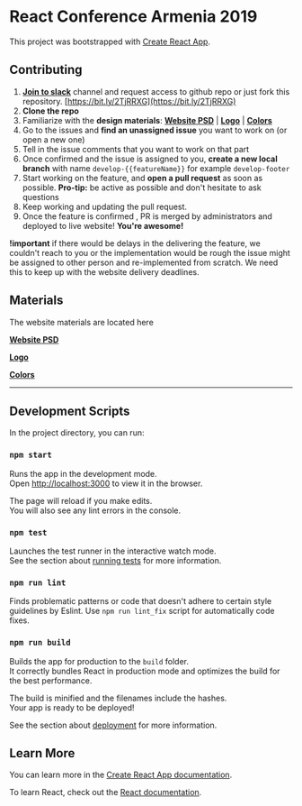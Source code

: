 # React Conference Armenia 2019

This project was bootstrapped with [Create React App](https://github.com/facebook/create-react-app).

## Contributing

1. **[Join to slack](https://bit.ly/2TjRRXG)** channel and request access to github repo or just fork this repository. [https://bit.ly/2TjRRXG](https://bit.ly/2TjRRXG)
1. **Clone the repo**
1. Familiarize with the **design materials**: **[Website PSD](https://drive.google.com/open?id=1uXK6XkCQsQssBhjYt53fJKleT0yIgrdT)** | **[Logo](https://drive.google.com/open?id=1wCHxhLR3AJRkjEFXPIelF1eOHTiV05x6)** | **[Colors](https://drive.google.com/open?id=1Q3q00Q_OEnxMbMmzdJmkWTnJmxDrZAxmjRCdMGomq6M)**
1. Go to the issues and **find an unassigned issue** you want to work on (or open a new one)
1. Tell in the issue comments that you want to work on that part
1. Once confirmed and the issue is assigned to you, **create a new local branch** with name ```develop-{{featureName}}``` for example ```develop-footer```
1. Start working on the feature, and **open a pull request** as soon as possible. 
   **Pro-tip:** be active as possible and don't hesitate to ask questions
1. Keep working and updating the pull request.
1. Once the feature is confirmed , PR is merged by administrators and deployed to live website! **You're awesome!**

**!important** if there would be delays in the delivering the feature, we couldn't reach to you or the implementation would be rough the issue might be assigned to other person and re-implemented from scratch. We need this to keep up with the website delivery deadlines. 

## Materials

The website materials are located here

**[Website PSD](https://drive.google.com/open?id=1uXK6XkCQsQssBhjYt53fJKleT0yIgrdT)**

**[Logo](https://drive.google.com/open?id=1wCHxhLR3AJRkjEFXPIelF1eOHTiV05x6)**

**[Colors](https://drive.google.com/open?id=1Q3q00Q_OEnxMbMmzdJmkWTnJmxDrZAxmjRCdMGomq6M)**

--------


## Development Scripts

In the project directory, you can run:

### `npm start`

Runs the app in the development mode.<br>
Open [http://localhost:3000](http://localhost:3000) to view it in the browser.

The page will reload if you make edits.<br>
You will also see any lint errors in the console.

### `npm test`

Launches the test runner in the interactive watch mode.<br>
See the section about [running tests](https://facebook.github.io/create-react-app/docs/running-tests) for more information.

### `npm run lint`

Finds problematic patterns or code that doesn't adhere to certain style guidelines by Eslint.
Use `npm run lint_fix` script for automatically code fixes.

### `npm run build`

Builds the app for production to the `build` folder.<br>
It correctly bundles React in production mode and optimizes the build for the best performance.

The build is minified and the filenames include the hashes.<br>
Your app is ready to be deployed!

See the section about [deployment](https://facebook.github.io/create-react-app/docs/deployment) for more information.

## Learn More

You can learn more in the [Create React App documentation](https://facebook.github.io/create-react-app/docs/getting-started).

To learn React, check out the [React documentation](https://reactjs.org/).
